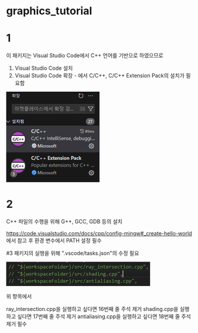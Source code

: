 # graphics_tutorial


# 1
이 패키지는 Visual Studio Code에서 C++ 언어를 기반으로 하였으므로

1. Visual Studio Code 설치
2. Visual Studio Code 확장 - 에서 C/C++, C/C++ Extension Pack의 설치가 필요함
   
![확장팩 설치](https://github.com/crator99/graphics_tutorial/blob/main/screenshots/extension.png)

# 2

C++ 파일의 수행을 위해 G++, GCC, GDB 등의 설치

<https://code.visualstudio.com/docs/cpp/config-mingw#_create-hello-world> 에서 참고 후 환경 변수에서 PATH 설정 필수

#3
패키지의 실행을 위해 ".vscode/tasks.json"의 수정 필요

![tasks.json](https://github.com/crator99/graphics_tutorial/blob/main/screenshots/task_modify.png)

위 항목에서

ray_intersection.cpp을 실행하고 싶다면 16번째 줄 주석 제거
shading.cpp을 실행하고 싶다면 17번째 줄 주석 제거
antialiasing.cpp을 실행하고 싶다면 18번째 줄 주석 제거 필수

